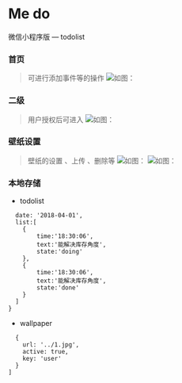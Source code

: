 # Me do
微信小程序版 — todolist

### 首页
> 可进行添加事件等的操作
![如图：](./image/22.png)

### 二级
> 用户授权后可进入
![如图：](./image/44.png)
### 壁纸设置
> 壁纸的设置 、上传 、删除等
![如图：](./image/33.png)
![如图：](./image/11.png)
### 本地存储
* todolist
``` {
  date: '2018-04-01',
  list:[
    {
        time:'18:30:06',
        text:'能解决库存角度',
        state:'doing'
    },
    {
        time:'18:30:06',
        text:'能解决库存角度',
        state:'done'
    }
  ]
}
```
* wallpaper
```[
  {
    url: '../1.jpg',
    active: true,
    key: 'user'
  }
]